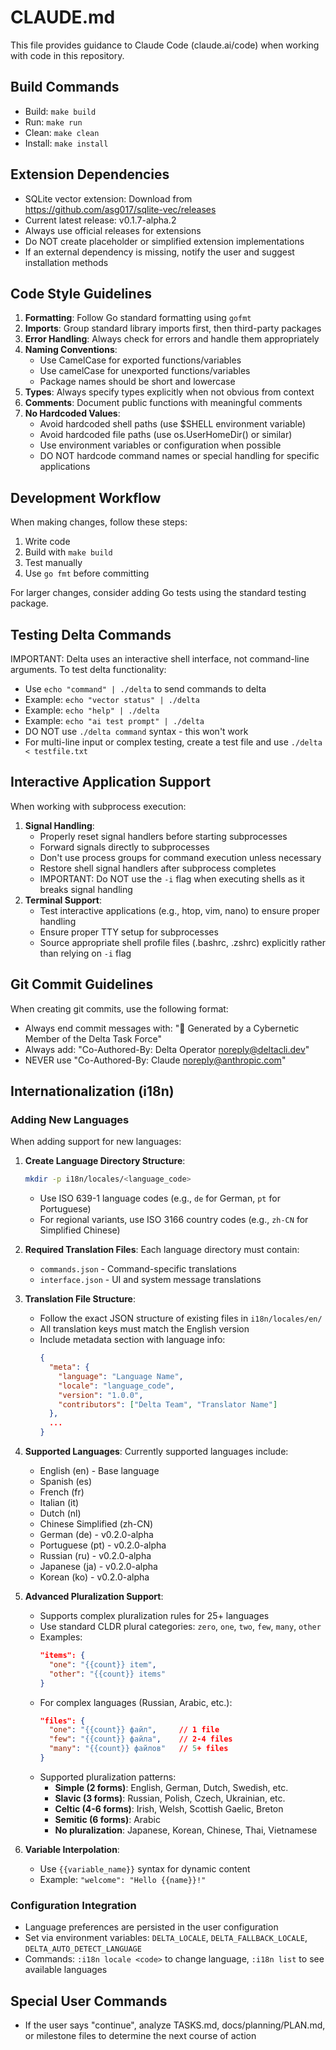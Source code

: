 # CLAUDE.md

This file provides guidance to Claude Code (claude.ai/code) when working with code in this repository.

## Build Commands
- Build: `make build`
- Run: `make run`
- Clean: `make clean`
- Install: `make install`

## Extension Dependencies
- SQLite vector extension: Download from https://github.com/asg017/sqlite-vec/releases
- Current latest release: v0.1.7-alpha.2
- Always use official releases for extensions
- Do NOT create placeholder or simplified extension implementations
- If an external dependency is missing, notify the user and suggest installation methods

## Code Style Guidelines
1. **Formatting**: Follow Go standard formatting using `gofmt`
2. **Imports**: Group standard library imports first, then third-party packages
3. **Error Handling**: Always check for errors and handle them appropriately
4. **Naming Conventions**:
   - Use CamelCase for exported functions/variables
   - Use camelCase for unexported functions/variables
   - Package names should be short and lowercase
5. **Types**: Always specify types explicitly when not obvious from context
6. **Comments**: Document public functions with meaningful comments
7. **No Hardcoded Values**:
   - Avoid hardcoded shell paths (use $SHELL environment variable)
   - Avoid hardcoded file paths (use os.UserHomeDir() or similar)
   - Use environment variables or configuration when possible
   - DO NOT hardcode command names or special handling for specific applications

## Development Workflow
When making changes, follow these steps:
1. Write code
2. Build with `make build`
3. Test manually
4. Use `go fmt` before committing

For larger changes, consider adding Go tests using the standard testing package.

## Testing Delta Commands
IMPORTANT: Delta uses an interactive shell interface, not command-line arguments. To test delta functionality:
- Use `echo "command" | ./delta` to send commands to delta
- Example: `echo "vector status" | ./delta`
- Example: `echo "help" | ./delta`
- Example: `echo "ai test prompt" | ./delta`
- DO NOT use `./delta command` syntax - this won't work
- For multi-line input or complex testing, create a test file and use `./delta < testfile.txt`

## Interactive Application Support
When working with subprocess execution:
1. **Signal Handling**:
   - Properly reset signal handlers before starting subprocesses
   - Forward signals directly to subprocesses
   - Don't use process groups for command execution unless necessary
   - Restore shell signal handlers after subprocess completes
   - IMPORTANT: Do NOT use the `-i` flag when executing shells as it breaks signal handling
2. **Terminal Support**:
   - Test interactive applications (e.g., htop, vim, nano) to ensure proper handling
   - Ensure proper TTY setup for subprocesses
   - Source appropriate shell profile files (.bashrc, .zshrc) explicitly rather than relying on `-i` flag

## Git Commit Guidelines
When creating git commits, use the following format:
- Always end commit messages with: "🤖 Generated by a Cybernetic Member of the Delta Task Force"
- Always add: "Co-Authored-By: Delta Operator <noreply@deltacli.dev>"
- NEVER use "Co-Authored-By: Claude <noreply@anthropic.com>"

## Internationalization (i18n)

### Adding New Languages
When adding support for new languages:

1. **Create Language Directory Structure**:
   ```bash
   mkdir -p i18n/locales/<language_code>
   ```
   - Use ISO 639-1 language codes (e.g., `de` for German, `pt` for Portuguese)
   - For regional variants, use ISO 3166 country codes (e.g., `zh-CN` for Simplified Chinese)

2. **Required Translation Files**:
   Each language directory must contain:
   - `commands.json` - Command-specific translations
   - `interface.json` - UI and system message translations

3. **Translation File Structure**:
   - Follow the exact JSON structure of existing files in `i18n/locales/en/`
   - All translation keys must match the English version
   - Include metadata section with language info:
     ```json
     {
       "meta": {
         "language": "Language Name",
         "locale": "language_code",
         "version": "1.0.0",
         "contributors": ["Delta Team", "Translator Name"]
       },
       ...
     }
     ```

4. **Supported Languages**:
   Currently supported languages include:
   - English (en) - Base language
   - Spanish (es)
   - French (fr)
   - Italian (it)
   - Dutch (nl)
   - Chinese Simplified (zh-CN)
   - German (de) - v0.2.0-alpha
   - Portuguese (pt) - v0.2.0-alpha
   - Russian (ru) - v0.2.0-alpha
   - Japanese (ja) - v0.2.0-alpha
   - Korean (ko) - v0.2.0-alpha

5. **Advanced Pluralization Support**:
   - Supports complex pluralization rules for 25+ languages
   - Use standard CLDR plural categories: `zero`, `one`, `two`, `few`, `many`, `other`
   - Examples:
     ```json
     "items": {
       "one": "{{count}} item",
       "other": "{{count}} items"
     }
     ```
   - For complex languages (Russian, Arabic, etc.):
     ```json
     "files": {
       "one": "{{count}} файл",     // 1 file
       "few": "{{count}} файла",    // 2-4 files  
       "many": "{{count}} файлов"   // 5+ files
     }
     ```
   - Supported pluralization patterns:
     - **Simple (2 forms)**: English, German, Dutch, Swedish, etc.
     - **Slavic (3 forms)**: Russian, Polish, Czech, Ukrainian, etc.
     - **Celtic (4-6 forms)**: Irish, Welsh, Scottish Gaelic, Breton
     - **Semitic (6 forms)**: Arabic
     - **No pluralization**: Japanese, Korean, Chinese, Thai, Vietnamese

6. **Variable Interpolation**:
   - Use `{{variable_name}}` syntax for dynamic content
   - Example: `"welcome": "Hello {{name}}!"`

### Configuration Integration
- Language preferences are persisted in the user configuration
- Set via environment variables: `DELTA_LOCALE`, `DELTA_FALLBACK_LOCALE`, `DELTA_AUTO_DETECT_LANGUAGE`
- Commands: `:i18n locale <code>` to change language, `:i18n list` to see available languages

## Special User Commands
- If the user says "continue", analyze TASKS.md, docs/planning/PLAN.md, or milestone files to determine the next course of action